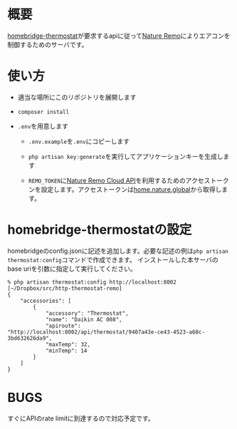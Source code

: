 # 概要
[homebridge-thermostat](https://www.npmjs.com/package/homebridge-thermostat)が要求するapiに従って[Nature Remo](https://nature.global)によりエアコンを制御するためのサーバです。

# 使い方

* 適当な場所にこのリポジトリを展開します

* ```composer install```

* ```.env```を用意します

    * ```.env.example```を```.env```にコピーします

    * ```php artisan key:generate```を実行してアプリケーションキーを生成します

    * ```REMO_TOKEN```に[Nature Remo Cloud API](https://developer.nature.global)を利用するためのアクセストークンを設定します。アクセストークンは[home.nature.global](http://home.nature.global/)から取得します。
    
# homebridge-thermostatの設定

homebridgeのconfig.jsonに記述を追加します。必要な記述の例は```php artisan thermostat:config```コマンドで作成できます。
インストールした本サーバのbase uriを引数に指定して実行してください。

```console
% php artisan thermostat:config http://localhost:8002                                                                           [~/Dropbox/src/http-thermostat-remo]
{
    "accessories": [
        {
            "accessory": "Thermostat",
            "name": "Daikin AC 008",
            "apiroute": "http://localhost:8002/api/thermostat/9407a43e-ce43-4523-a68c-3bd632626da9",
            "maxTemp": 32,
            "minTemp": 14
        }
    ]
}
```

# BUGS

すぐにAPIのrate limitに到達するので対応予定です。

